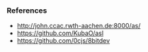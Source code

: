 

### References
* http://john.ccac.rwth-aachen.de:8000/as/
* https://github.com/KubaO/asl
* https://github.com/0cjs/8bitdev
